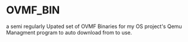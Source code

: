 # OVMF_BIN
a semi regularly Upated set of OVMF Binaries for my OS project's Qemu Managment program to auto download from to use.
